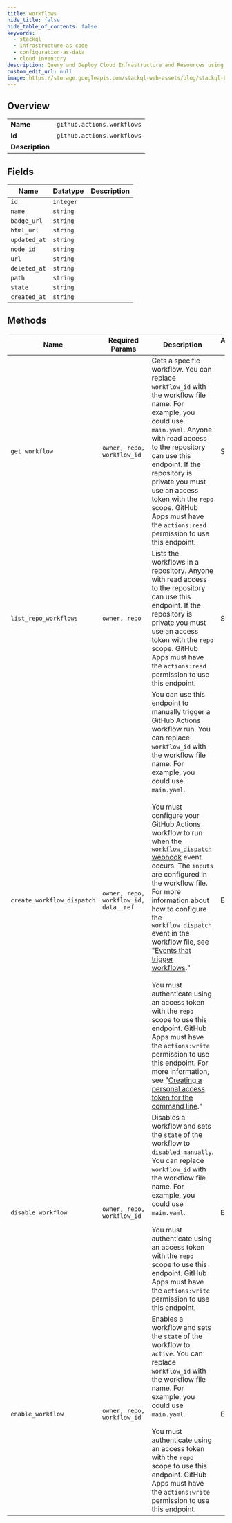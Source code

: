 ```yaml
---
title: workflows
hide_title: false
hide_table_of_contents: false
keywords:
  - stackql
  - infrastructure-as-code
  - configuration-as-data
  - cloud inventory
description: Query and Deploy Cloud Infrastructure and Resources using SQL
custom_edit_url: null
image: https://storage.googleapis.com/stackql-web-assets/blog/stackql-blog-post-featured-image.png
---
```

  
    

## Overview
<table><tbody>
<tr><td><b>Name</b></td><td><code>github.actions.workflows</code></td></tr>
<tr><td><b>Id</b></td><td><code>github.actions.workflows</code></td></tr>
<tr><td><b>Description</b></td><td></td></tr>
</tbody></table>

## Fields
| Name | Datatype | Description |
| ---- | -------- | ----------- |
| `id` | `integer` |  |
| `name` | `string` |  |
| `badge_url` | `string` |  |
| `html_url` | `string` |  |
| `updated_at` | `string` |  |
| `node_id` | `string` |  |
| `url` | `string` |  |
| `deleted_at` | `string` |  |
| `path` | `string` |  |
| `state` | `string` |  |
| `created_at` | `string` |  |
## Methods
| Name | Required Params | Description | Accessible by |
| ---- | --------------- | ----------- | ------------- |
| `get_workflow` | `owner, repo, workflow_id` | Gets a specific workflow. You can replace `workflow_id` with the workflow file name. For example, you could use `main.yaml`. Anyone with read access to the repository can use this endpoint. If the repository is private you must use an access token with the `repo` scope. GitHub Apps must have the `actions:read` permission to use this endpoint. | SELECT |
| `list_repo_workflows` | `owner, repo` | Lists the workflows in a repository. Anyone with read access to the repository can use this endpoint. If the repository is private you must use an access token with the `repo` scope. GitHub Apps must have the `actions:read` permission to use this endpoint. | SELECT |
| `create_workflow_dispatch` | `owner, repo, workflow_id, data__ref` | You can use this endpoint to manually trigger a GitHub Actions workflow run. You can replace `workflow_id` with the workflow file name. For example, you could use `main.yaml`.<br /><br />You must configure your GitHub Actions workflow to run when the [`workflow_dispatch` webhook](/developers/webhooks-and-events/webhook-events-and-payloads#workflow_dispatch) event occurs. The `inputs` are configured in the workflow file. For more information about how to configure the `workflow_dispatch` event in the workflow file, see "[Events that trigger workflows](/actions/reference/events-that-trigger-workflows#workflow_dispatch)."<br /><br />You must authenticate using an access token with the `repo` scope to use this endpoint. GitHub Apps must have the `actions:write` permission to use this endpoint. For more information, see "[Creating a personal access token for the command line](https://docs.github.com/articles/creating-a-personal-access-token-for-the-command-line)." | EXEC |
| `disable_workflow` | `owner, repo, workflow_id` | Disables a workflow and sets the `state` of the workflow to `disabled_manually`. You can replace `workflow_id` with the workflow file name. For example, you could use `main.yaml`.<br /><br />You must authenticate using an access token with the `repo` scope to use this endpoint. GitHub Apps must have the `actions:write` permission to use this endpoint. | EXEC |
| `enable_workflow` | `owner, repo, workflow_id` | Enables a workflow and sets the `state` of the workflow to `active`. You can replace `workflow_id` with the workflow file name. For example, you could use `main.yaml`.<br /><br />You must authenticate using an access token with the `repo` scope to use this endpoint. GitHub Apps must have the `actions:write` permission to use this endpoint. | EXEC |
